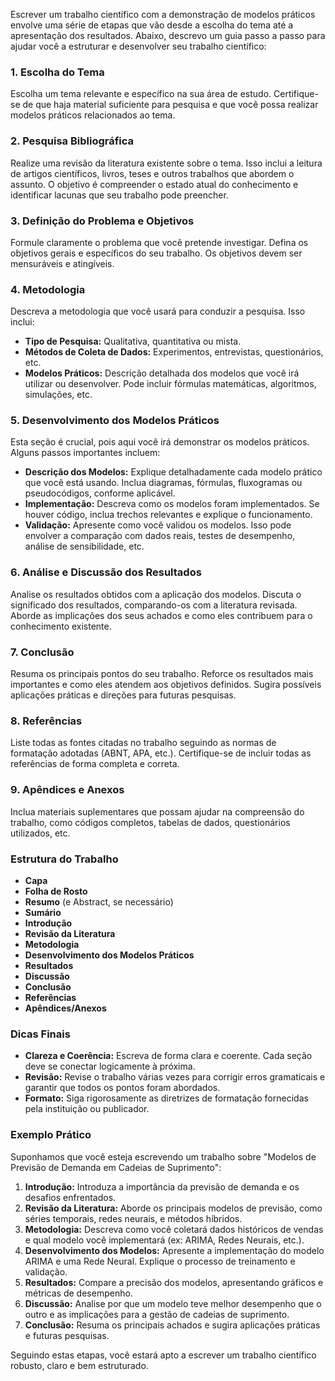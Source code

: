 Escrever um trabalho científico com a demonstração de modelos práticos envolve uma série de etapas que vão desde a escolha do tema até a apresentação dos resultados. Abaixo, descrevo um guia passo a passo para ajudar você a estruturar e desenvolver seu trabalho científico:

### 1. Escolha do Tema
Escolha um tema relevante e específico na sua área de estudo. Certifique-se de que haja material suficiente para pesquisa e que você possa realizar modelos práticos relacionados ao tema.

### 2. Pesquisa Bibliográfica
Realize uma revisão da literatura existente sobre o tema. Isso inclui a leitura de artigos científicos, livros, teses e outros trabalhos que abordem o assunto. O objetivo é compreender o estado atual do conhecimento e identificar lacunas que seu trabalho pode preencher.

### 3. Definição do Problema e Objetivos
Formule claramente o problema que você pretende investigar. Defina os objetivos gerais e específicos do seu trabalho. Os objetivos devem ser mensuráveis e atingíveis.

### 4. Metodologia
Descreva a metodologia que você usará para conduzir a pesquisa. Isso inclui:

- **Tipo de Pesquisa:** Qualitativa, quantitativa ou mista.
- **Métodos de Coleta de Dados:** Experimentos, entrevistas, questionários, etc.
- **Modelos Práticos:** Descrição detalhada dos modelos que você irá utilizar ou desenvolver. Pode incluir fórmulas matemáticas, algoritmos, simulações, etc.

### 5. Desenvolvimento dos Modelos Práticos
Esta seção é crucial, pois aqui você irá demonstrar os modelos práticos. Alguns passos importantes incluem:

- **Descrição dos Modelos:** Explique detalhadamente cada modelo prático que você está usando. Inclua diagramas, fórmulas, fluxogramas ou pseudocódigos, conforme aplicável.
- **Implementação:** Descreva como os modelos foram implementados. Se houver código, inclua trechos relevantes e explique o funcionamento.
- **Validação:** Apresente como você validou os modelos. Isso pode envolver a comparação com dados reais, testes de desempenho, análise de sensibilidade, etc.

### 6. Análise e Discussão dos Resultados
Analise os resultados obtidos com a aplicação dos modelos. Discuta o significado dos resultados, comparando-os com a literatura revisada. Aborde as implicações dos seus achados e como eles contribuem para o conhecimento existente.

### 7. Conclusão
Resuma os principais pontos do seu trabalho. Reforce os resultados mais importantes e como eles atendem aos objetivos definidos. Sugira possíveis aplicações práticas e direções para futuras pesquisas.

### 8. Referências
Liste todas as fontes citadas no trabalho seguindo as normas de formatação adotadas (ABNT, APA, etc.). Certifique-se de incluir todas as referências de forma completa e correta.

### 9. Apêndices e Anexos
Inclua materiais suplementares que possam ajudar na compreensão do trabalho, como códigos completos, tabelas de dados, questionários utilizados, etc.

### Estrutura do Trabalho
- **Capa**
- **Folha de Rosto**
- **Resumo** (e Abstract, se necessário)
- **Sumário**
- **Introdução**
- **Revisão da Literatura**
- **Metodologia**
- **Desenvolvimento dos Modelos Práticos**
- **Resultados**
- **Discussão**
- **Conclusão**
- **Referências**
- **Apêndices/Anexos**

### Dicas Finais
- **Clareza e Coerência:** Escreva de forma clara e coerente. Cada seção deve se conectar logicamente à próxima.
- **Revisão:** Revise o trabalho várias vezes para corrigir erros gramaticais e garantir que todos os pontos foram abordados.
- **Formato:** Siga rigorosamente as diretrizes de formatação fornecidas pela instituição ou publicador.

### Exemplo Prático

Suponhamos que você esteja escrevendo um trabalho sobre "Modelos de Previsão de Demanda em Cadeias de Suprimento":

1. **Introdução:** Introduza a importância da previsão de demanda e os desafios enfrentados.
2. **Revisão da Literatura:** Aborde os principais modelos de previsão, como séries temporais, redes neurais, e métodos híbridos.
3. **Metodologia:** Descreva como você coletará dados históricos de vendas e qual modelo você implementará (ex: ARIMA, Redes Neurais, etc.).
4. **Desenvolvimento dos Modelos:** Apresente a implementação do modelo ARIMA e uma Rede Neural. Explique o processo de treinamento e validação.
5. **Resultados:** Compare a precisão dos modelos, apresentando gráficos e métricas de desempenho.
6. **Discussão:** Analise por que um modelo teve melhor desempenho que o outro e as implicações para a gestão de cadeias de suprimento.
7. **Conclusão:** Resuma os principais achados e sugira aplicações práticas e futuras pesquisas.

Seguindo estas etapas, você estará apto a escrever um trabalho científico robusto, claro e bem estruturado.
